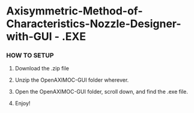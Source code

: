 # Axisymmetric-Method-of-Characteristics-Nozzle-Designer-with-GUI - .EXE

### HOW TO SETUP

1. Download the .zip file

2. Unzip the OpenAXIMOC-GUI folder wherever.

3. Open the OpenAXIMOC-GUI folder, scroll down, and find the .exe file.

4. Enjoy!


